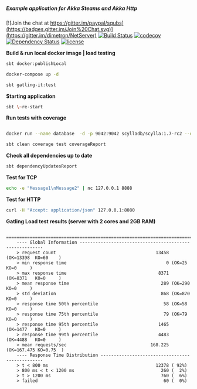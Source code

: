 ##### Example application for Akka Steams and Akka Http

[![Join the chat at https://gitter.im/paypal/squbs](https://badges.gitter.im/Join%20Chat.svg)](https://gitter.im/dimetron/NetServer)
[![Build Status](https://travis-ci.org/dimetron/NetServer.svg?branch=master)](https://travis-ci.org/dimetron/NetServer)
[![codecov](https://codecov.io/gh/dimetron/NetServer/branch/master/graph/badge.svg)](https://codecov.io/gh/dimetron/NetServer)
[![Dependency Status](https://www.versioneye.com/user/projects/5882b7a2452b830054c173cf/badge.svg?style=flat-square)](https://www.versioneye.com/user/projects/5882b7a2452b830054c173cf)
[![license](https://img.shields.io/github/license/mashape/apistatus.svg)](https://github.com/dimetron/NetServer/blob/master/LICENSE)


**Build & run local docker image | load testing**

```bash
sbt docker:publishLocal

docker-compose up -d

sbt gatling-it:test
```

**Starting application**

```bash
sbt \~re-start
```

**Run tests with coverage**

```bash

docker run --name database  -d -p 9042:9042 scylladb/scylla:1.7-rc2 --developer-mode 1

sbt clean coverage test coverageReport
```

**Check all dependencies up to date**

```bash
sbt dependencyUpdatesReport
```

**Test for TCP**

```bash
echo -e "Message1\nMessage2" | nc 127.0.0.1 8888
```

**Test for HTTP**

```bash
curl -H "Accept: application/json" 127.0.0.1:8080
```

**Gatling Load test results (server with 2 cores and 2GB RAM)**

```
    ================================================================================
    ---- Global Information --------------------------------------------------------
    > request count                                      13458 (OK=13398  KO=60    )
    > min response time                                      0 (OK=25     KO=0     )
    > max response time                                   8371 (OK=8371   KO=0     )
    > mean response time                                   289 (OK=290    KO=0     )
    > std deviation                                        868 (OK=870    KO=0     )
    > response time 50th percentile                         58 (OK=58     KO=0     )
    > response time 75th percentile                         79 (OK=79     KO=0     )
    > response time 95th percentile                       1465 (OK=1477   KO=0     )
    > response time 99th percentile                       4483 (OK=4488   KO=0     )
    > mean requests/sec                                168.225 (OK=167.475 KO=0.75  )
    ---- Response Time Distribution ------------------------------------------------
    > t < 800 ms                                         12378 ( 92%)
    > 800 ms < t < 1200 ms                                 260 (  2%)
    > t > 1200 ms                                          760 (  6%)
    > failed                                                60 (  0%)
```
